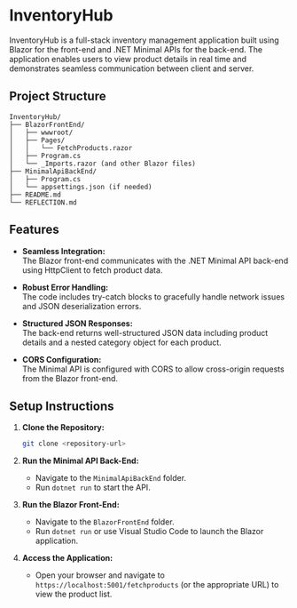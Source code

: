 

# InventoryHub

InventoryHub is a full-stack inventory management application built using Blazor for the front-end and .NET Minimal APIs for the back-end. The application enables users to view product details in real time and demonstrates seamless communication between client and server.

## Project Structure

```
InventoryHub/
├── BlazorFrontEnd/
│   ├── wwwroot/
│   ├── Pages/
│   │   └── FetchProducts.razor
│   ├── Program.cs
│   └── _Imports.razor (and other Blazor files)
├── MinimalApiBackEnd/
│   ├── Program.cs
│   └── appsettings.json (if needed)
├── README.md
└── REFLECTION.md
```

## Features

- **Seamless Integration:**  
  The Blazor front-end communicates with the .NET Minimal API back-end using HttpClient to fetch product data.

- **Robust Error Handling:**  
  The code includes try-catch blocks to gracefully handle network issues and JSON deserialization errors.

- **Structured JSON Responses:**  
  The back-end returns well-structured JSON data including product details and a nested category object for each product.

- **CORS Configuration:**  
  The Minimal API is configured with CORS to allow cross-origin requests from the Blazor front-end.

## Setup Instructions

1. **Clone the Repository:**
   ```bash
   git clone <repository-url>
   ```
2. **Run the Minimal API Back-End:**
   - Navigate to the `MinimalApiBackEnd` folder.
   - Run `dotnet run` to start the API.

3. **Run the Blazor Front-End:**
   - Navigate to the `BlazorFrontEnd` folder.
   - Run `dotnet run` or use Visual Studio Code to launch the Blazor application.

4. **Access the Application:**
   - Open your browser and navigate to `https://localhost:5001/fetchproducts` (or the appropriate URL) to view the product list.
